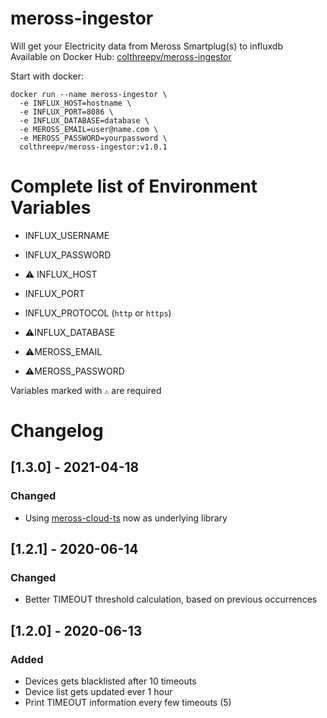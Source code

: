 # meross-ingestor
Will get your Electricity data from Meross Smartplug(s) to influxdb  
Available on Docker Hub: [colthreepv/meross-ingestor][dockerhub]

Start with docker:
```
docker run --name meross-ingestor \
  -e INFLUX_HOST=hostname \
  -e INFLUX_PORT=8086 \
  -e INFLUX_DATABASE=database \
  -e MEROSS_EMAIL=user@name.com \
  -e MEROSS_PASSWORD=yourpassword \
  colthreepv/meross-ingestor:v1.0.1
```

[dockerhub]: https://hub.docker.com/r/colthreepv/meross-ingestor

# Complete list of Environment Variables

- INFLUX_USERNAME
- INFLUX_PASSWORD
- ⚠️ INFLUX_HOST
- INFLUX_PORT
- INFLUX_PROTOCOL (`http` or `https`)
- ⚠️INFLUX_DATABASE

- ⚠️MEROSS_EMAIL
- ⚠️MEROSS_PASSWORD

Variables marked with `⚠️` are required


# Changelog
## [1.3.0] - 2021-04-18
### Changed
- Using [meross-cloud-ts](meross-cloud-ts) now as underlying library

[meross-cloud-ts]: https://www.npmjs.com/package/meross-cloud-ts

## [1.2.1] - 2020-06-14
### Changed
- Better TIMEOUT threshold calculation, based on previous occurrences

## [1.2.0] - 2020-06-13
### Added
- Devices gets blacklisted after 10 timeouts
- Device list gets updated ever 1 hour
- Print TIMEOUT information every few timeouts (5)

